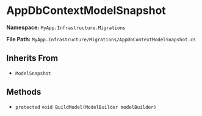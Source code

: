 # AppDbContextModelSnapshot

**Namespace:** `MyApp.Infrastructure.Migrations`

**File Path:** `MyApp.Infrastructure/Migrations/AppDbContextModelSnapshot.cs`

## Inherits From

- `ModelSnapshot`

## Methods

- `protected` `void BuildModel(ModelBuilder modelBuilder)`


